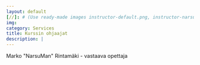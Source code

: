 ```yaml
---
layout: default
[//]: # (Use ready-made images instructor-default.png, instructor-narsu.png or instructor-narsu-paavo.png or upload your own image to img\services folder, image width recommendation 900px)
img: 
category: Services
title: Kurssin ohjaajat
description: |
---
```

Marko "NarsuMan" Rintamäki - vastaava opettaja<br>
